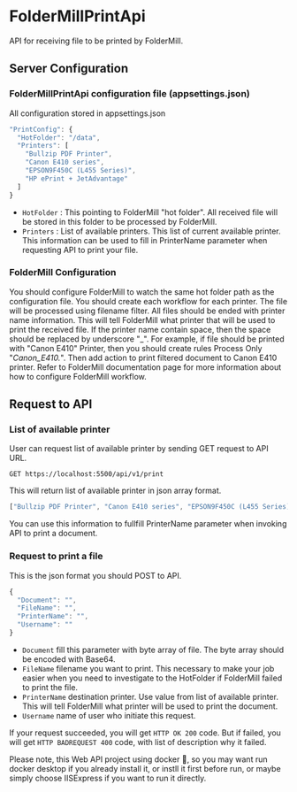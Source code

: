 # FolderMillPrintApi
API for receiving file to be printed by FolderMill.

## Server Configuration
### FolderMillPrintApi configuration file (appsettings.json)
All configuration stored in appsettings.json

```javascript
"PrintConfig": {
  "HotFolder": "/data",
  "Printers": [
    "Bullzip PDF Printer",
    "Canon E410 series",
    "EPSON9F450C (L455 Series)",
    "HP ePrint + JetAdvantage"
  ]
}
```

- ```HotFolder``` : This pointing to FolderMill "hot folder". All received file will be stored in this folder to be processed by FolderMill.
- ```Printers``` : List of available printers. This list of current available printer. This information can be used to fill in PrinterName parameter when requesting API to print your file.

### FolderMill Configuration
You should configure FolderMill to watch the same hot folder path as the configuration file.
You should create each workflow for each printer. The file will be processed using filename filter. All files should be ended with printer name information.
This will tell FolderMill what printer that will be used to print the received file.
If the printer name contain space, then the space should be replaced by underscore "_".
For example, if file should be printed with "Canon E410" Printer, then you should create rules Process Only "*Canon_E410.*". Then add action to print filtered document to Canon E410 printer.
Refer to FolderMill documentation page for more information about how to configure FolderMill workflow.

## Request to API
### List of available printer
User can request list of available printer by sending GET request to API URL.
```
GET https://localhost:5500/api/v1/print
```

This will return list of available printer in json array format.

```javascript
["Bullzip PDF Printer", "Canon E410 series", "EPSON9F450C (L455 Series)", "HP ePrint + JetAdvantage"]
```

You can use this information to fullfill PrinterName parameter when invoking API to print a document.


### Request to print a file
This is the json format you should POST to API.

```javascript
{
  "Document": "",
  "FileName": "",
  "PrinterName": "",
  "Username": ""
}
```

- ```Document``` fill this parameter with byte array of file. The byte array should be encoded with Base64.
- ```FileName``` filename you want to print. This necessary to make your job easier when you need to investigate to the HotFolder if FolderMill failed to print the file.
- ```PrinterName``` destination printer. Use value from list of available printer. This will tell FolderMill what printer will be used to print the document.
- ```Username``` name of user who initiate this request.

If your request succeeded, you will get ```HTTP OK 200``` code. But if failed, you will get ```HTTP BADREQUEST 400``` code, with list of description why it failed.


Please note, this Web API project using docker :whale:, so you may want run docker desktop if you already install it, or instll it first before run, or maybe simply choose IISExpress if you want to run it directly.
